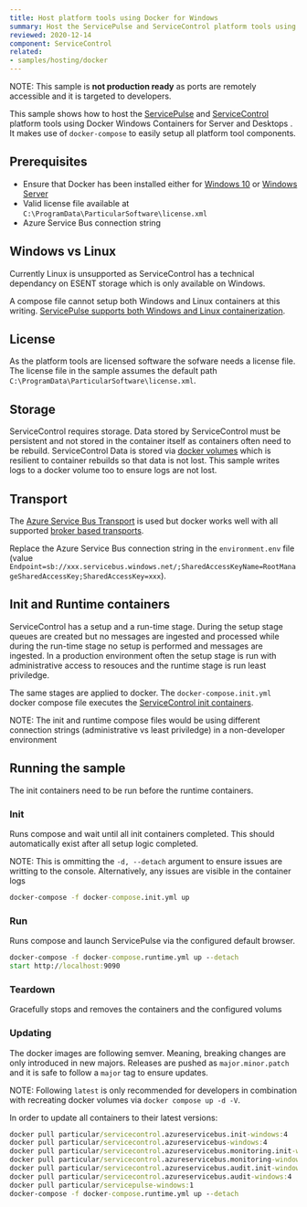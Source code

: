 ```yaml
---
title: Host platform tools using Docker for Windows
summary: Host the ServicePulse and ServiceControl platform tools using Docker Windows Containers for Server and Desktops
reviewed: 2020-12-14
component: ServiceControl
related:
- samples/hosting/docker
---
```


NOTE: This sample is **not production ready** as ports are remotely accessible and it is targeted to developers.

This sample shows how to host the [ServicePulse](/servicepulse/) and [ServiceControl](/servicecontrol/) platform tools using Docker Windows Containers for Server and Desktops . It makes use of `docker-compose` to easily setup all platform tool components.

## Prerequisites

- Ensure that Docker has been installed either for [Windows 10](https://docs.microsoft.com/en-us/virtualization/windowscontainers/quick-start/set-up-environment?tabs=Windows-10-Client) or [Windows Server](https://docs.microsoft.com/en-us/virtualization/windowscontainers/quick-start/set-up-environment?tabs=Windows-Server)
- Valid license file available at `C:\ProgramData\ParticularSoftware\license.xml`
- Azure Service Bus connection string

## Windows vs Linux

Currently Linux is unsupported as ServiceControl has a technical dependancy on ESENT storage which is only available on Windows.

A compose file cannot setup both Windows and Linux containers at this writing. [ServicePulse supports both Windows and Linux containerization](/servicepulse/containerization/).

## License

As the platform tools are licensed software the sofware needs a license file. The license file in the sample assumes the default path `C:\ProgramData\ParticularSoftware\license.xml`.

## Storage

ServiceControl requires storage. Data stored by ServiceControl must be persistent and not stored in the container itself as containers often need to be rebuild. ServiceControl Data is stored via [docker volumes](https://docs.docker.com/storage/volumes/) which is resilient to container rebuilds so that data is not lost. This sample writes logs to a docker volume too to ensure logs are not lost.

## Transport

The [Azure Service Bus Transport](/transports/azure-service-bus/) is used but docker works well with all supported [broker based transports](/transports/selecting.md#broker-versus-federated).

Replace the Azure Service Bus connection string in the `environment.env` file (value `Endpoint=sb://xxx.servicebus.windows.net/;SharedAccessKeyName=RootManageSharedAccessKey;SharedAccessKey=xxx`).

## Init and Runtime containers

ServiceControl has a setup and a run-time stage. During the setup stage queues are created but no messages are ingested and processed while during the run-time stage no setup is performed and messages are ingested. In a production environment often the setup stage is run with administrative access to resouces and the runtime stage is run least priviledge.

The same stages are applied to docker. The `docker-compose.init.yml` docker compose file executes the [ServiceControl init containers](/servicecontrol/containerization/#init-containers).

NOTE: The init and runtime compose files would be using different connection strings (administrative vs least priviledge) in a non-developer environment

## Running the sample

The init containers need to be run before the runtime containers.

### Init

Runs compose and wait until all init containers completed. This should automatically exist after all setup logic completed.

NOTE: This is ommitting the `-d, --detach` argument to ensure issues are writting to the console. Alternatively, any issues are visible in the container logs

```cmd
docker-compose -f docker-compose.init.yml up
```

### Run

Runs compose and launch ServicePulse via the configured default browser.

```cmd
docker-compose -f docker-compose.runtime.yml up --detach
start http://localhost:9090
```

### Teardown

Gracefully stops and removes the containers and the configured volums

### Updating

The docker images are following semver. Meaning, breaking changes are only introduced in new majors. Releases are pushed as `major.minor.patch` and it is safe to follow a `major` tag to ensure updates.

NOTE: Following `latest` is only recommended for developers in combination with recreating docker volumes via `docker compose up -d -V`.

In order to update all containers to their latest versions:

```cmd
docker pull particular/servicecontrol.azureservicebus.init-windows:4
docker pull particular/servicecontrol.azureservicebus-windows:4
docker pull particular/servicecontrol.azureservicebus.monitoring.init-windows:4
docker pull particular/servicecontrol.azureservicebus.monitoring-windows:4
docker pull particular/servicecontrol.azureservicebus.audit.init-windows:4
docker pull particular/servicecontrol.azureservicebus.audit-windows:4
docker pull particular/servicepulse-windows:1
docker-compose -f docker-compose.runtime.yml up --detach
```
